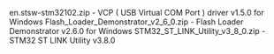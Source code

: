 en.stsw-stm32102.zip - VCP ( USB Virtual COM Port ) driver v1.5.0 for Windows
Flash_Loader_Demonstrator_v2_6_0.zip - Flash Loader Demonstrator v2.6.0 for Windows
STM32_ST_LINK_Utility_v3_8_0.zip - STM32 ST LINK Utility v3.8.0
